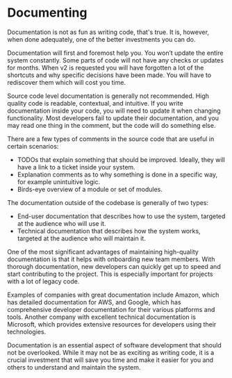# Documenting

Documentation is not as fun as writing code, that's true. It is, however, when done adequately, one of the better investments you can do.

Documentation will first and foremost help you. You won’t update the entire system constantly. Some parts of code will not have any checks or updates for months. When v2 is requested you will have forgotten a lot of the shortcuts and why specific decisions have been made. You will have to rediscover them which will cost you time.

Source code level documentation is generally not recommended. High quality code is readable, contextual, and intuitive. If you write documentation inside your code, you will need to update it when changing functionality. Most developers fail to update their documentation, and you may read one thing in the comment, but the code will do something else.

There are a few types of comments in the source code that are useful in certain scenarios:

* TODOs that explain something that should be improved. Ideally, they will have a link to a ticket inside your system.
* Explanation comments as to why something is done in a specific way, for example unintuitive logic.
* Birds-eye overview of a module or set of modules.

The documentation outside of the codebase is generally of two types:

* End-user documentation that describes how to use the system, targeted at the audience who will use it.
* Technical documentation that describes how the system works, targeted at the audience who will maintain it.

One of the most significant advantages of maintaining high-quality documentation is that it helps with onboarding new team members. With thorough documentation, new developers can quickly get up to speed and start contributing to the project. This is especially important for projects with a lot of legacy code.

Examples of companies with great documentation include Amazon, which has detailed documentation for AWS, and Google, which has comprehensive developer documentation for their various platforms and tools. Another company with excellent technical documentation is Microsoft, which provides extensive resources for developers using their technologies.

Documentation is an essential aspect of software development that should not be overlooked. While it may not be as exciting as writing code, it is a crucial investment that will save you time and make it easier for you and others to understand and maintain the system.
